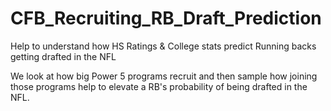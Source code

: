 # CFB_Recruiting_RB_Draft_Prediction
Help to understand how HS Ratings &amp; College stats predict Running backs getting drafted in the NFL

We look at how big Power 5 programs recruit and then sample how joining those programs help to elevate a RB's probability of being drafted in the NFL. 
